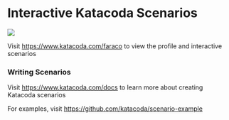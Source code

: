 # Interactive Katacoda Scenarios

[![](http://shields.katacoda.com/katacoda/faraco/count.svg)](https://www.katacoda.com/faraco "Get your profile on Katacoda.com")

Visit https://www.katacoda.com/faraco to view the profile and interactive scenarios

### Writing Scenarios
Visit https://www.katacoda.com/docs to learn more about creating Katacoda scenarios

For examples, visit https://github.com/katacoda/scenario-example
